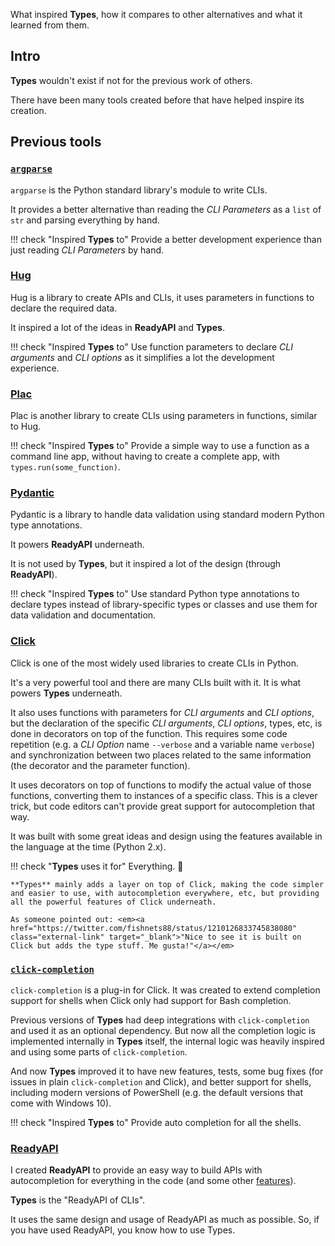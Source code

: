 What inspired **Types**, how it compares to other alternatives and what it learned from them.

## Intro

**Types** wouldn't exist if not for the previous work of others.

There have been many tools created before that have helped inspire its creation.

## Previous tools

### <a href="https://docs.python.org/3/library/argparse.html" class="external-link" target="_blank">`argparse`</a>

`argparse` is the Python standard library's module to write CLIs.

It provides a better alternative than reading the *CLI Parameters* as a `list` of `str` and parsing everything by hand.

!!! check "Inspired **Types** to"
    Provide a better development experience than just reading *CLI Parameters* by hand.

### <a href="https://www.hug.rest/" class="external-link" target="_blank">Hug</a>

Hug is a library to create APIs and CLIs, it uses parameters in functions to declare the required data.

It inspired a lot of the ideas in **ReadyAPI** and **Types**.

!!! check "Inspired **Types** to"
    Use function parameters to declare *CLI arguments* and *CLI options* as it simplifies a lot the development experience.

### <a href="https://plac.readthedocs.io/en/latest/" class="external-link" target="_blank">Plac</a>

Plac is another library to create CLIs using parameters in functions, similar to Hug.

!!! check "Inspired **Types** to"
    Provide a simple way to use a function as a command line app, without having to create a complete app, with `types.run(some_function)`.

### <a href="https://pydantic-docs.helpmanual.io/" class="external-link" target="_blank">Pydantic</a>

Pydantic is a library to handle data validation using standard modern Python type annotations.

It powers **ReadyAPI** underneath.

It is not used by **Types**, but it inspired a lot of the design (through **ReadyAPI**).

!!! check "Inspired **Types** to"
    Use standard Python type annotations to declare types instead of library-specific types or classes and use them for data validation and documentation.

### <a href="https://click.palletsprojects.com" class="external-link" target="_blank">Click</a>

Click is one of the most widely used libraries to create CLIs in Python.

It's a very powerful tool and there are many CLIs built with it. It is what powers **Types** underneath.

It also uses functions with parameters for *CLI arguments* and *CLI options*, but the declaration of the specific *CLI arguments*, *CLI options*, types, etc, is done in decorators on top of the function. This requires some code repetition (e.g. a *CLI Option* name `--verbose` and a variable name `verbose`) and synchronization between two places related to the same information (the decorator and the parameter function).

It uses decorators on top of functions to modify the actual value of those functions, converting them to instances of a specific class. This is a clever trick, but code editors can't provide great support for autocompletion that way.

It was built with some great ideas and design using the features available in the language at the time (Python 2.x).

!!! check "**Types** uses it for"
    Everything. 🚀

    **Types** mainly adds a layer on top of Click, making the code simpler and easier to use, with autocompletion everywhere, etc, but providing all the powerful features of Click underneath.

    As someone pointed out: <em><a href="https://twitter.com/fishnets88/status/1210126833745838080" class="external-link" target="_blank">"Nice to see it is built on Click but adds the type stuff. Me gusta!"</a></em>

### <a href="https://github.com/click-contrib/click-completion" class="external-link" target="_blank">`click-completion`</a>

`click-completion` is a plug-in for Click. It was created to extend completion support for shells when Click only had support for Bash completion.

Previous versions of **Types** had deep integrations with `click-completion` and used it as an optional dependency. But now all the completion logic is implemented internally in **Types** itself, the internal logic was heavily inspired and using some parts of `click-completion`.

And now **Types** improved it to have new features, tests, some bug fixes (for issues in plain `click-completion` and Click), and better support for shells, including modern versions of PowerShell (e.g. the default versions that come with Windows 10).

!!! check "Inspired **Types** to"
    Provide auto completion for all the shells.

### <a href="https://readyapi.khulnasoft.com/" class="external-link" target="_blank">ReadyAPI</a>

I created **ReadyAPI** to provide an easy way to build APIs with autocompletion for everything in the code (and some other <a href="https://readyapi.khulnasoft.com/features/" class="external-link" target="_blank">features</a>).

**Types** is the "ReadyAPI of CLIs".

It uses the same design and usage of ReadyAPI as much as possible. So, if you have used ReadyAPI, you know how to use Types.
